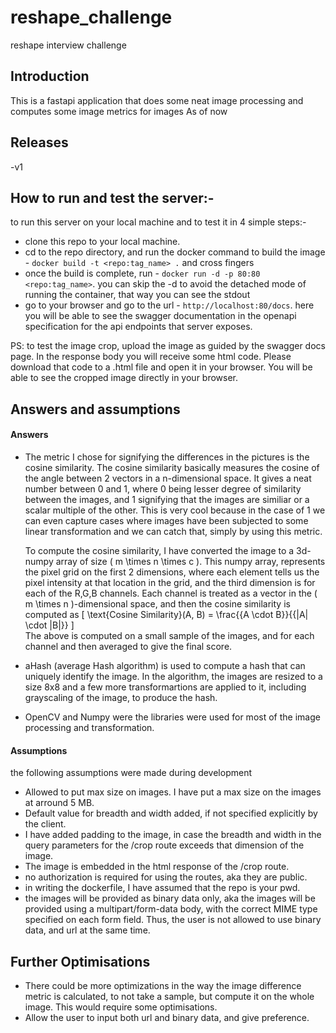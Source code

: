 # reshape_challenge
reshape interview challenge

## Introduction
This is a fastapi application that does some neat image processing and computes some image metrics for images
As of now 

## Releases 
-v1

## How to run and test the server:-

to run this server on your local machine and to test it in 4 simple steps:-
- clone this repo to your local machine.
- cd to the repo directory, and run the docker command to build the image - `docker build -t <repo:tag_name> .` and cross fingers
- once the build is complete, run - `docker run -d -p 80:80 <repo:tag_name>`. 
  you can skip the -d to avoid the detached mode of running the container, that way you can see the stdout
- go to your browser and go to the url - `http://localhost:80/docs`. here you will be able to see the swagger documentation in the openapi specification
  for the api endpoints that server exposes. 

PS: to test the image crop, upload the image as guided by the swagger docs page. In the response body you will receive some html code. Please download that code to a .html file and open it in your browser. 
You will be able to see the cropped image directly in your browser. 

## Answers and assumptions
#### Answers
- The metric I chose for signifying the differences in the pictures is the cosine similarity. The cosine similarity basically measures the cosine of the angle between 2 vectors in a n-dimensional space.
  It gives a neat number between 0 and 1, where 0 being lesser degree of similarity between the images, and 1 signifying that the images are similiar or a scalar multiple of the other.
  This is very cool because in the case of 1 we can even capture cases where images have been subjected to some linear transformation and we can catch that, simply by using this metric. 

  To compute the cosine similarity, I have converted the image to a 3d-numpy array of size \( m \times n \times c \). This numpy array, represents the pixel grid on the first 2 dimensions, where each element tells us the pixel intensity at 
  that location in the grid, and the third dimension is for each of the R,G,B channels. Each channel is treated as a vector in the \( m \times n \)-dimensional space, and then the cosine similarity is computed as 
  \[
  \text{Cosine Similarity}(A, B) = \frac{{A \cdot B}}{{\|A\| \cdot \|B\|}}
 \]  
  The above is computed on a small sample of the images, and for each channel and then averaged to give the final score.
- aHash (average Hash algorithm) is used to compute a hash that can uniquely identify the image. In the algorithm, the images are resized to a size 8x8 and a few more transformartions are applied to it, including grayscaling of the image, to produce 
  the hash. 
- OpenCV and Numpy were the libraries were used for most of the image processing and transformation.

#### Assumptions
the following assumptions were made during development
- Allowed to put max size on images. I have put a max size on the images at arround 5 MB.
- Default value for breadth and width added, if not specified explicitly by the client.
- I have added padding to the image, in case the breadth and width in the query parameters for the /crop route exceeds that dimension of the image.
- The image is embedded in the html response of the /crop route.  
- no authorization is required for using the routes, aka they are public.
- in writing the dockerfile, I have assumed that the repo is your pwd. 
- the images will be provided as binary data only, aka the images will be provided using a multipart/form-data body, with the correct MIME type specified on each form field. Thus, the user is not allowed to use binary data, and url at the same time. 

## Further Optimisations
- There could be more optimizations in the way the image difference metric is calculated, to not take a sample, but compute it on the whole image. This would require some optimisations. 
- Allow the user to input both url and binary data, and give preference. 